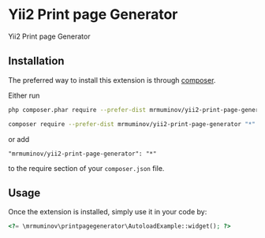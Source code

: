 Yii2 Print page Generator
=========================
Yii2 Print page Generator

Installation
------------

The preferred way to install this extension is through [composer](http://getcomposer.org/download/).

Either run

```bash
php composer.phar require --prefer-dist mrmuminov/yii2-print-page-generator "*"
```

```bash
composer require --prefer-dist mrmuminov/yii2-print-page-generator "*"
```

or add

```
"mrmuminov/yii2-print-page-generator": "*"
```

to the require section of your `composer.json` file.


Usage
-----

Once the extension is installed, simply use it in your code by:

```php
<?= \mrmuminov\printpagegenerator\AutoloadExample::widget(); ?>
```